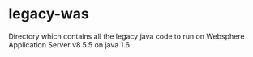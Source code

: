 # legacy-was
Directory which contains all the legacy java code to run on Websphere Application Server v8.5.5 on java 1.6
